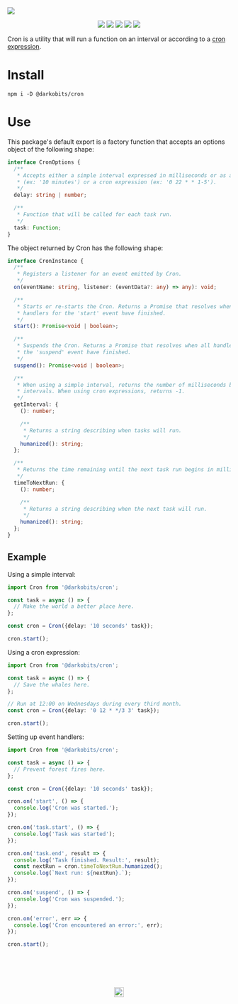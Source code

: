 <a href="#top" id="top">
  <a href="https://www.linguee.com/english-french/search?source=auto&query=cron"><img src="https://user-images.githubusercontent.com/441546/61255289-cce51980-a71c-11e9-80c0-32cf4df74821.png" style="max-width: 100%;"></a>
</a>
<p align="center">
  <a href="https://www.npmjs.com/package/@darkobits/cron"><img src="https://img.shields.io/npm/v/@darkobits/cron.svg?style=flat-square"></a>
  <a href="https://travis-ci.org/darkobits/cron"><img src="https://img.shields.io/travis/darkobits/cron.svg?style=flat-square"></a>
  <a href="https://www.codacy.com/app/darkobits/cron"><img src="https://img.shields.io/codacy/coverage/eb849d4f9f20449aa80058a740b04278.svg?style=flat-square"></a>
  <a href="https://david-dm.org/darkobits/cron"><img src="https://img.shields.io/david/darkobits/cron.svg?style=flat-square"></a>
  <a href="https://github.com/conventional-changelog/standard-version"><img src="https://img.shields.io/badge/conventional%20commits-1.0.0-027dc6.svg?style=flat-square"></a>
</p>

Cron is a utility that will run a function on an interval or according to a [cron expression](https://en.wikipedia.org/wiki/Cron#CRON_expression).

# Install

```
npm i -D @darkobits/cron
```

# Use

This package's default export is a factory function that accepts an options object of the following shape:

```ts
interface CronOptions {
  /**
   * Accepts either a simple interval expressed in milliseconds or as a string
   * (ex: '10 minutes') or a cron expression (ex: '0 22 * * 1-5').
   */
  delay: string | number;

  /**
   * Function that will be called for each task run.
   */
  task: Function;
}
```

The object returned by Cron has the following shape:

```ts
interface CronInstance {
  /**
   * Registers a listener for an event emitted by Cron.
   */
  on(eventName: string, listener: (eventData?: any) => any): void;

  /**
   * Starts or re-starts the Cron. Returns a Promise that resolves when all
   * handlers for the 'start' event have finished.
   */
  start(): Promise<void | boolean>;

  /**
   * Suspends the Cron. Returns a Promise that resolves when all handlers for
   * the 'suspend' event have finished.
   */
  suspend(): Promise<void | boolean>;

  /**
   * When using a simple interval, returns the number of milliseconds between
   * intervals. When using cron expressions, returns -1.
   */
  getInterval: {
    (): number;

    /**
     * Returns a string describing when tasks will run.
     */
    humanized(): string;
  };

  /**
   * Returns the time remaining until the next task run begins in milliseconds.
   */
  timeToNextRun: {
    (): number;

    /**
     * Returns a string describing when the next task will run.
     */
    humanized(): string;
  };
}
```

## Example

Using a simple interval:

```ts
import Cron from '@darkobits/cron';

const task = async () => {
  // Make the world a better place here.
};

const cron = Cron({delay: '10 seconds' task});

cron.start();
```

Using a cron expression:

```ts
import Cron from '@darkobits/cron';

const task = async () => {
  // Save the whales here.
};

// Run at 12:00 on Wednesdays during every third month.
const cron = Cron({delay: '0 12 * */3 3' task});

cron.start();
```

Setting up event handlers:

```ts
import Cron from '@darkobits/cron';

const task = async () => {
  // Prevent forest fires here.
};

const cron = Cron({delay: '10 seconds' task});

cron.on('start', () => {
  console.log('Cron was started.');
});

cron.on('task.start', () => {
  console.log('Task was started');
});

cron.on('task.end', result => {
  console.log('Task finished. Result:', result);
  const nextRun = cron.timeToNextRun.humanized();
  console.log(`Next run: ${nextRun}.`);
});

cron.on('suspend', () => {
  console.log('Cron was suspended.');
});

cron.on('error', err => {
  console.log('Cron encountered an error:', err);
});

cron.start();
```

## &nbsp;
<p align="center">
  <br>
  <img width="22" height="22" src="https://cloud.githubusercontent.com/assets/441546/25318539/db2f4cf2-2845-11e7-8e10-ef97d91cd538.png">
</p>

